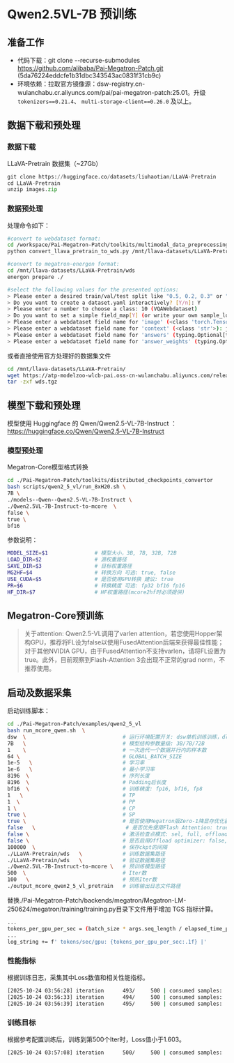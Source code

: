 # Qwen2.5VL-7B 预训练

## 准备工作

- 代码下载：git clone --recurse-submodules https://github.com/alibaba/Pai-Megatron-Patch.git (5da76224eddcfe1b31dbc343543ac0831f31cb9c)
- 环境依赖：拉取官方镜像源：dsw-registry.cn-wulanchabu.cr.aliyuncs.com/pai/pai-megatron-patch:25.01。升级 `tokenizers==0.21.4`、 `multi-storage-client==0.26.0` 及以上。

## 数据下载和预处理

### 数据下载

LLaVA-Pretrain 数据集（~27Gb）
```Python
git clone https://huggingface.co/datasets/liuhaotian/LLaVA-Pretrain
cd LLaVA-Pretrain
unzip images.zip
```
### 数据预处理

处理命令如下：
```bash
#convert to webdataset format:
cd /workspace/Pai-Megatron-Patch/toolkits/multimodal_data_preprocessing
python convert_llava_pretrain_to_wds.py /mnt/llava-datasets/LLaVA-Pretrain/

#convert to megatron-energon format:
cd /mnt/llava-datasets/LLaVA-Pretrain/wds
energon prepare ./

#select the following values for the presented options:
> Please enter a desired train/val/test split like "0.5, 0.2, 0.3" or "8,1,1": 9,1,0
> Do you want to create a dataset.yaml interactively? [Y/n]: Y
> Please enter a number to choose a class: 10 (VQAWebdataset)
> Do you want to set a simple field_map[Y] (or write your own sample_loader [n])? [Y/n]: Y
> Please enter a webdataset field name for 'image' (<class 'torch.Tensor'>): jpg
> Please enter a webdataset field name for 'context' (<class 'str'>): json[0][value]
> Please enter a webdataset field name for 'answers' (typing.Optional[typing.List[str]], default: None): json[1][value]
> Please enter a webdataset field name for 'answer_weights' (typing.Optional[torch.Tensor], default: None):
```
或者直接使用官方处理好的数据集文件
```bash
cd /mnt/llava-datasets/LLaVA-Pretrain/
wget https://atp-modelzoo-wlcb-pai.oss-cn-wulanchabu.aliyuncs.com/release/models/pai-megatron-patch/vlm-datasets/wds.tgz
tar -zxf wds.tgz
```
## 模型下载和预处理

模型使用 Huggingface 的 Qwen/Qwen2.5-VL-7B-Instruct ：https://huggingface.co/Qwen/Qwen2.5-VL-7B-Instruct

### 模型预处理
Megatron-Core模型格式转换
```bash
cd ./Pai-Megatron-Patch/toolkits/distributed_checkpoints_convertor
bash scripts/qwen2_5_vl/run_8xH20.sh \
7B \
./models--Qwen--Qwen2.5-VL-7B-Instruct \
./Qwen2.5VL-7B-Instruct-to-mcore  \
false \
true \
bf16
```
参数说明：
```bash
MODEL_SIZE=$1               # 模型大小，3B, 7B, 32B, 72B
LOAD_DIR=$2                 # 源权重路径
SAVE_DIR=$3                 # 目标权重路径
MG2HF=$4                    # 转换方向 可选: true, false
USE_CUDA=$5                 # 是否使用GPU转换 建议: true
PR=$6                       # 转换精度 可选: fp32 bf16 fp16
HF_DIR=$7                   # HF权重路径(mcore2hf时必须提供)
```
## Megatron-Core预训练

> 关于attention: Qwen2.5-VL调用了varlen attention，若您使用Hopper架构GPU，推荐将FL设为false以使用FusedAttention后端来获得最佳性能； 对于其他NVIDIA GPU，由于FusedAttention不支持varlen，请将FL设置为true。此外，目前观察到Flash-Attention 3会出现不正常的grad norm，不推荐使用。

## 启动及数据采集

启动训练脚本：
```bash
cd ./Pai-Megatron-Patch/examples/qwen2_5_vl
bash run_mcore_qwen.sh  \
dsw  \                               # 运行环境配置开关: dsw单机训练训练，dlc表示多机训练环境
7B   \                               # 模型结构参数量级: 3B/7B/72B
1    \                               # 一次迭代一个数据并行内的样本数
64 \                                 # GLOBAL_BATCH_SIZE
1e-5   \                             # 学习率
1e-6   \                             # 最小学习率
8196  \                              # 序列长度
8196  \                              # Padding后长度
bf16  \                              # 训练精度: fp16, bf16, fp8
1   \                                # TP
1  \                                 # PP
1 \                                  # CP
true \                               # SP
true \                               # 是否使用Megatron版Zero-1降显存优化器: true, false
false   \                             # 是否优先使用Flash Attention: true, false
false \                              # 激活检查点模式: sel, full, offload, false
false \                              # 是否启用Offload optimizer: false, 或输入0～1的小数作为参数offload比例
100000  \                            # 保存ckpt的间隔
./LLaVA-Pretrain/wds   \             # 训练数据集路径
./LLaVA-Pretrain/wds   \             # 验证数据集路径
./Qwen2.5VL-7B-Instruct-to-mcore \   # 预训练模型路径
500  \                               # Iter数
100   \                              # 预热Iter数        
./output_mcore_qwen2_5_vl_pretrain   # 训练输出日志文件路径
```
替换./Pai-Megatron-Patch/backends/megatron/Megatron-LM-250624/megatron/training/training.py目录下文件用于增加 TGS 指标计算。
```bash
...
tokens_per_gpu_per_sec = (batch_size * args.seq_length / elapsed_time_per_iteration / args.world_size)
...
log_string += f' tokens/sec/gpu: {tokens_per_gpu_per_sec:.1f} |'  
```

### 性能指标

根据训练日志，采集其中Loss数值和相关性能指标。
```bash
[2025-10-24 03:56:28] iteration      493/     500 | consumed samples:        31552 | elapsed time per iteration (ms): 5592.9 | throughput per GPU (TFLOP/s/GPU): 555.2 | learning rate: 1.000000E-06 | global batch size:    64 | lm loss: 1.612240E+00 | loss scale: 1.0 | grad norm: 11.949 | tokens/sec/gpu: 11723.5 | number of skipped iterations:   0 | number of nan iterations:   0 |
[2025-10-24 03:56:33] iteration      494/     500 | consumed samples:        31616 | elapsed time per iteration (ms): 5580.6 | throughput per GPU (TFLOP/s/GPU): 556.4 | learning rate: 1.000000E-06 | global batch size:    64 | lm loss: 1.524855E+00 | loss scale: 1.0 | grad norm: 24.849 | tokens/sec/gpu: 11749.3 | number of skipped iterations:   0 | number of nan iterations:   0 |
[2025-10-24 03:56:39] iteration      495/     500 | consumed samples:        31680 | elapsed time per iteration (ms): 5818.0 | throughput per GPU (TFLOP/s/GPU): 533.7 | learning rate: 1.000000E-06 | global batch size:    64 | lm loss: 1.666730E+00 | loss scale: 1.0 | grad norm: 13.959 | tokens/sec/gpu: 11269.9 | number of skipped iterations:   0 | number of nan iterations:   0 |
```
### 训练目标

根据参考配置训练后，训练到第500个Iter时，Loss值小于1.603。
```bash
[2025-10-24 03:57:08] iteration      500/     500 | consumed samples:        32000 | elapsed time per iteration (ms): 5574.8 | throughput per GPU (TFLOP/s/GPU): 557.0 | learning rate: 1.000000E-06 | global batch size:    64 | lm loss: 1.603242E+00 | loss scale: 1.0 | grad norm: 11.632 | tokens/sec/gpu: 11761.6 | number of skipped iterations:   0 | number of nan iterations:   0 |
```